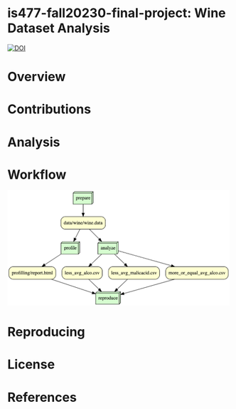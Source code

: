 # is477-fall20230-final-project: Wine Dataset Analysis
[![DOI](https://zenodo.org/badge/727988072.svg)](https://zenodo.org/doi/10.5281/zenodo.10279729)
# Overview

# Contributions

# Analysis

# Workflow
<img src="graph.png" width="500">

# Reproducing

# License

# References